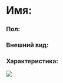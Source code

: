 <h1><b>Имя</b>:         </h1>
<h3><b>Пол</b>:         </h3>
<h3><b>Внешний вид</b>: </h3>
<h3><b>Характеристика:  </h3>

<img src="img/.png"></img>